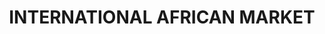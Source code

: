 ---
title: "INTERNATIONAL AFRICAN MARKET"
url: /irvington/international-african-market/
shop: Supermarkt
---